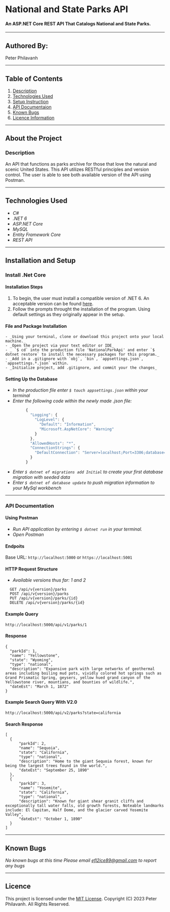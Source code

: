# National and State Parks API

#### An ASP.NET Core REST API That Catalogs National and State Parks.
-------------------------
## Authored By:
Peter Philavanh

-------------------------
## Table of Contents
1. [Description](#description)
2. [Technologies Used](#technologies-used)
3. [Setup Instruction](#installation-and-setup)
4. [API Documentaion](#api-documentation)
5. [Known Bugs](#known-bugs)
6. [Licence Information](#license)

-------------------------
## About the Project

### Description
An API that functions as parks archive for those that love the natural and scenic United States. This API utilizes RESTful principles and version control. The user is able to see both available version of the API using Postman.

-------------------------
## Technologies Used
- _C#_
- _.NET 6_
- _ASP.NET Core_
- _MySQL_
- _Entity Framework Core_
- _REST API_

-------------------------
## Installation and Setup

### Install .Net Core
  
  #### Installation Steps
  1. To begin, the user must install a compatible version of .NET 6. An acceptable version can be found [here](https://dotnet.microsoft.com/en-us/download/dotnet/6.0).
  2. Follow the prompts throught the installation of the program. Using default settings as they originally appear in the setup.
  
  #### File and Package Installation
    - _Using your terminal, clone or download this project onto your local machine._
    - _Open the project via your text editor or IDE_
    - _ `$ cd` into the production file 'NationalParkApi' and enter `$ dotnet restore` to install the necessary packages for this program._
    - _Add in a .gitignore with `obj`, `bin`, `appsettings.json`, `appsettings.*.json` within.
    - _Initialize project, add .gitignore, and commit your the changes_
  
  #### Setting Up the Database
   - _In the production file enter `$ touch appsettings.json` within your terminal_
   - _Enter the following code within the newly made .json file:_
   ```javascript
            {
              "Logging": {
                "LogLevel": {
                  "Default": "Information",
                  "Microsoft.AspNetCore": "Warning"
                }
              },
              "AllowedHosts": "*",
              "ConnectionStrings": {
                "DefaultConnection": "Server=localhost;Port=3306;database=[YOUR_DATABASE_NAME];uid=[UID];pwd=[PASSWORD];"
              }
            }
  ```
  - _Enter `$ dotnet ef migrations add Initial` to create your first database migration with seeded data_
  - _Enter `$ dotnet ef database update` to push migration information to your MySql workbench_

-------------------------
### API Documentation
  
  #### Using Postman
  - _Run API application by entering `$ dotnet run` in your terminal._
  - _Open Postman_
  
  #### Endpoits
  Base URL: `http://localhost:5000` or `https://localhost:5001`

  #### HTTP Request Structure
  - _Available versions thus far: 1 and 2_
  
  ```
    GET /api/v{version}/parks
    POST /api/v{version}/parks
    PUT /api/v{version}/parks/{id}
    DELETE /api/v{version}/parks/{id}
  ```

  #### Example Query
  ```
  http://localhost:5000/api/v1/parks/1
  ```
  #### Response
  ```
  {
    "parkId": 1,
    "name": "Yellowstone",
    "state": "Wyoming",
    "type": "national",
    "description": "Expansive park with large networks of geothermal areas including boiling mud pots, vividly colored hot springs such as Grand Prismatic Spring, geysers, yellow hued grand canyon of the Yellowstone river, mountians, and bounties of wildlife.",
    "dateEst": "March 1, 1872"
  }
  ```
  #### Example Search Query With V2.0
  ```
  http://localhost:5000/api/v2/parks?state=california
  ```

  #### Search Response
  ```
  [
    {
        "parkId": 2,
        "name": "Sequoia",
        "state": "California",
        "type": "national",
        "description": "Home to the giant Sequoia forest, known for being the largest trees found in the world.",
        "dateEst": "September 25, 1890"
    },
    {
        "parkId": 3,
        "name": "Yosemite",
        "state": "California",
        "type": "national",
        "description": "Known for giant shear granit cliffs and exceptionally tall water falls, old growth forests, Noteable landmarks include: El Capitan, Half Dome, and the glacier carved Yosemite Valley",
        "dateEst": "October 1, 1890"
    }
  ]
```

-------------------------
## Known Bugs

_No known bugs at this time_
_Please email efl2ice89@gmail.com to report any bugs_

-------------------------
## Licence

This project is licensed under the [MIT License](https://opensource.org/licenses/MIT). Copyright (C) 2023 Peter Philavanh. All Rights Reserved.